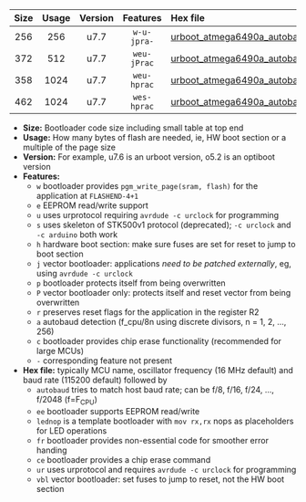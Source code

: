 |Size|Usage|Version|Features|Hex file|
|:-:|:-:|:-:|:-:|:--|
|256|256|u7.7|`w-u-jpra-`|[urboot_atmega6490a_autobaud_lednop_ur_vbl.hex](https://raw.githubusercontent.com/stefanrueger/urboot.hex/main/mcus/atmega6490a/autobaud/urboot_atmega6490a_autobaud_lednop_ur_vbl.hex)|
|372|512|u7.7|`weu-jPrac`|[urboot_atmega6490a_autobaud_ee_lednop_fr_ce_ur_vbl.hex](https://raw.githubusercontent.com/stefanrueger/urboot.hex/main/mcus/atmega6490a/autobaud/urboot_atmega6490a_autobaud_ee_lednop_fr_ce_ur_vbl.hex)|
|358|1024|u7.7|`weu-hprac`|[urboot_atmega6490a_autobaud_ee_lednop_fr_ce_ur.hex](https://raw.githubusercontent.com/stefanrueger/urboot.hex/main/mcus/atmega6490a/autobaud/urboot_atmega6490a_autobaud_ee_lednop_fr_ce_ur.hex)|
|462|1024|u7.7|`wes-hprac`|[urboot_atmega6490a_autobaud_ee_lednop_fr_ce.hex](https://raw.githubusercontent.com/stefanrueger/urboot.hex/main/mcus/atmega6490a/autobaud/urboot_atmega6490a_autobaud_ee_lednop_fr_ce.hex)|

- **Size:** Bootloader code size including small table at top end
- **Usage:** How many bytes of flash are needed, ie, HW boot section or a multiple of the page size
- **Version:** For example, u7.6 is an urboot version, o5.2 is an optiboot version
- **Features:**
  + `w` bootloader provides `pgm_write_page(sram, flash)` for the application at `FLASHEND-4+1`
  + `e` EEPROM read/write support
  + `u` uses urprotocol requiring `avrdude -c urclock` for programming
  + `s` uses skeleton of STK500v1 protocol (deprecated); `-c urclock` and `-c arduino` both work
  + `h` hardware boot section: make sure fuses are set for reset to jump to boot section
  + `j` vector bootloader: applications *need to be patched externally*, eg, using `avrdude -c urclock`
  + `p` bootloader protects itself from being overwritten
  + `P` vector bootloader only: protects itself and reset vector from being overwritten
  + `r` preserves reset flags for the application in the register R2
  + `a` autobaud detection (f_cpu/8n using discrete divisors, n = 1, 2, ..., 256)
  + `c` bootloader provides chip erase functionality (recommended for large MCUs)
  + `-` corresponding feature not present
- **Hex file:** typically MCU name, oscillator frequency (16 MHz default) and baud rate (115200 default) followed by
  + `autobaud` tries to match host baud rate; can be f/8, f/16, f/24, ..., f/2048 (f=F<sub>CPU</sub>)
  + `ee` bootloader supports EEPROM read/write
  + `lednop` is a template bootloader with `mov rx,rx` nops as placeholders for LED operations
  + `fr` bootloader provides non-essential code for smoother error handing
  + `ce` bootloader provides a chip erase command
  + `ur` uses urprotocol and requires `avrdude -c urclock` for programming
  + `vbl` vector bootloader: set fuses to jump to reset, not the HW boot section
